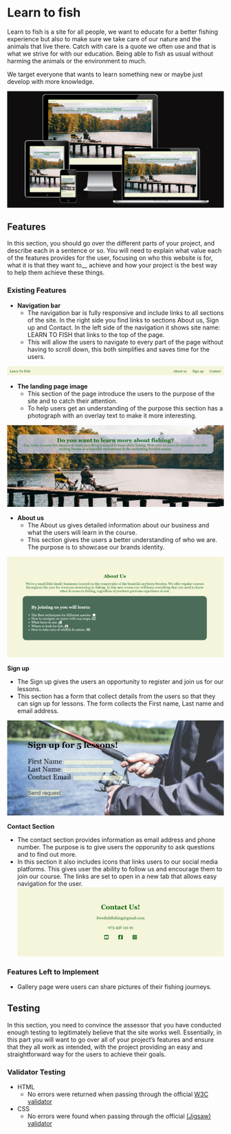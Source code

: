 # Learn to fish
Learn to fish is a site for all people, we want to educate for a better fishing experience but also to make sure we take care of our nature and the animals that live there. Catch with care is a quote we often use and that is what we strive for with our education. Being able to fish as usual without harming the animals or the environment to much. 

We target everyone that wants to learn something new or maybe just develop with more knowledge. 

![Mockup image](https://github.com/Maxwidlundstark/Learn-to-fish/blob/main/docs/Ami%20responsivedesign.PNG)

## Features
In this section, you should go over the different parts of your project, and describe each in a sentence or so. You will need to explain what value each of the features provides for the user, focusing on who this website is for, what it is that they want to__ achieve and how your project is the best way to help them achieve these things.

### Existing Features

- __Navigation bar__
  - The navigation bar is fully responsive and include links to all sections of the site. In the right side you find links to sections About us, Sign up and Contact. In the left side of the navigation it shows site name: LEARN TO FISH that links to the top of the page. 
  - This will allow the users to navigate to every part of the page without having to scroll down, this both simplifies and saves time for the users. 

![Navbar image](https://github.com/Maxwidlundstark/Learn-to-fish/blob/main/docs/navbar.PNG)

- __The landing page image__
  - This section of the page introduce the users to the purpose of the site and to catch their attention.
  - To help users get an understanding of the purpose this section has a photograph with an overlay text to make it more interesting.  

![Header image](https://github.com/Maxwidlundstark/Learn-to-fish/blob/main/docs/header.PNG)

- __About us__ 
  - The About us gives detailed information about our business and what the users will learn in the course.  
  - This section gives the users a better understanding of who we are. The purpose is to showcase our brands identity. 

![About us image](https://github.com/Maxwidlundstark/Learn-to-fish/blob/main/docs/About-us.PNG)

__Sign up__
  - The Sign up gives the users an opportunity to register and join us for our lessons. 
  - This section has a form that collect details from the users so that they can sign up for lessons.
  The form collects the First name, Last name and email address. 

![Sign up image](https://github.com/Maxwidlundstark/Learn-to-fish/blob/main/docs/Sign-up.PNG)

__Contact Section__
  - The contact section provides information as email address and phone number. The purpose is to give users the opporunity to ask questions and to find out more.
  - In this section it also includes icons that links users to our social media platforms. This gives user the ability to follow us and encourage them to join our course. The links are set to open in a new tab that allows easy navigation for the user. 
![Contact Image](https://github.com/Maxwidlundstark/Learn-to-fish/blob/main/docs/Contact.PNG)
### Features Left to Implement
- Gallery page were users can share pictures of their fishing journeys. 

## Testing 
In this section, you need to convince the assessor that you have conducted enough testing to legitimately believe that the site works well. Essentially, in this part you will want to go over all of your project’s features and ensure that they all work as intended, with the project providing an easy and straightforward way for the users to achieve their goals.
### Validator Testing
- HTML
  - No errors were returned when passing through the official [W3C validator](https://validator.w3.org/nu/#textarea)
- CSS
  - No errors were found when passing through the official [(Jigsaw) validator](https://jigsaw.w3.org/css-validator/validator)
